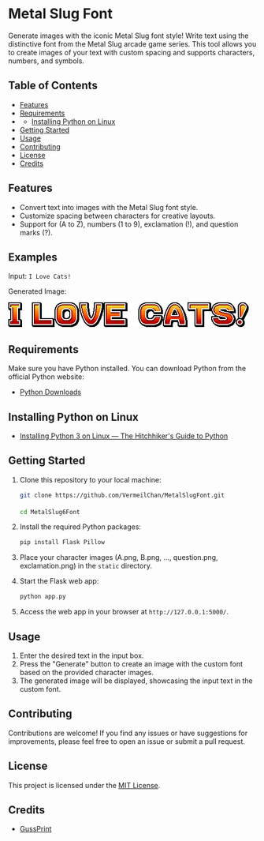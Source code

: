 # Metal Slug Font

Generate images with the iconic Metal Slug font style! Write text using the distinctive font from the Metal Slug arcade game series. This tool allows you to create images of your text with custom spacing and supports characters, numbers, and symbols.

## Table of Contents
- [Features](#features)
- [Requirements](#requirements)
- - [Installing Python on Linux](#installing-python-on-linux)
- [Getting Started](#getting-started)
- [Usage](#usage)
- [Contributing](#contributing)
- [License](#license)
- [Credits](#credits)

## Features

- Convert text into images with the Metal Slug font style.
- Customize spacing between characters for creative layouts.
- Support for (A to Z), numbers (1 to 9), exclamation (!), and question marks (?).

## Examples

Input: `I Love Cats!`

Generated Image:

![Metal Slug Font Image](image/Example.png)

## Requirements

Make sure you have Python installed. You can download Python from the official Python website:

- [Python Downloads](https://www.python.org/downloads/)

## Installing Python on Linux

- [Installing Python 3 on Linux — The Hitchhiker's Guide to Python](https://docs.python-guide.org/starting/install3/linux/)

## Getting Started

1. Clone this repository to your local machine:

   ```bash
   git clone https://github.com/VermeilChan/MetalSlugFont.git
   
   cd MetalSlug6Font
   ```

2. Install the required Python packages:

   ```bash
   pip install Flask Pillow
   ```

3. Place your character images (A.png, B.png, ..., question.png, exclamation.png) in the `static` directory.

4. Start the Flask web app:

   ```bash
   python app.py
   ```

5. Access the web app in your browser at `http://127.0.0.1:5000/`.

## Usage

1. Enter the desired text in the input box.
2. Press the "Generate" button to create an image with the custom font based on the provided character images.
3. The generated image will be displayed, showcasing the input text in the custom font.

## Contributing

Contributions are welcome! If you find any issues or have suggestions for improvements, please feel free to open an issue or submit a pull request.

## License

This project is licensed under the [MIT License](LICENSE).

## Credits

- [GussPrint](https://www.spriters-resource.com/submitter/Gussprint/)
